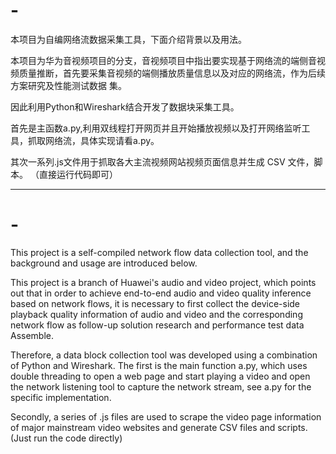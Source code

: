 # -
本项目为自编网络流数据采集工具，下面介绍背景以及用法。

本项目为华为音视频项目的分支，音视频项目中指出要实现基于网络流的端侧音视频质量推断，首先要采集音视频的端侧播放质量信息以及对应的网络流，作为后续方案研究及性能测试数据
集。

因此利用Python和Wireshark结合开发了数据块采集工具。

首先是主函数a.py,利用双线程打开网页并且开始播放视频以及打开网络监听工具，抓取网络流，具体实现请看a.py。

其次一系列.js文件用于抓取各大主流视频网站视频页面信息并生成 CSV 文件，脚本。
（直接运行代码即可）

----------------------------------------------------
# -
This project is a self-compiled network flow data collection tool, and the background and usage are introduced below. 

This project is a branch of Huawei's audio and video project, which points out that in order to achieve end-to-end audio and video quality inference based on network flows, it is necessary to first collect the device-side playback quality information of audio and video and the corresponding network flow as follow-up solution research and performance test data Assemble. 

Therefore, a data block collection tool was developed using a combination of Python and Wireshark. The first is the main function a.py, which uses double threading to open a web page and start playing a video and open the network listening tool to capture the network stream, see a.py for the specific implementation. 

Secondly, a series of .js files are used to scrape the video page information of major mainstream video websites and generate CSV files and scripts.
(Just run the code directly)
